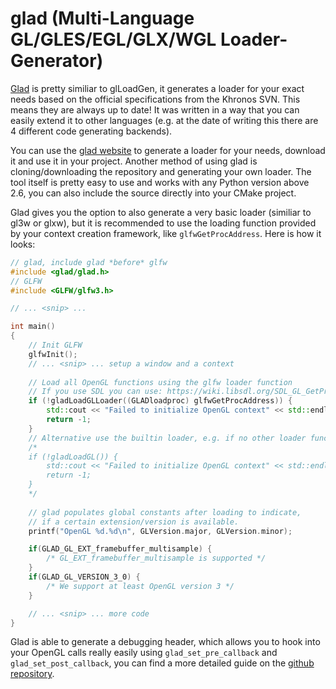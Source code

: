 # glad (Multi-Language GL/GLES/EGL/GLX/WGL Loader-Generator)

[Glad](https://github.com/Dav1dde/glad) is pretty similiar to glLoadGen, it generates a loader for your exact needs based on the official specifications from the Khronos SVN. This means they are always up to date! It was written in a way that you can easily extend it to other languages (e.g. at the date of writing this there are 4 different code generating backends).

You can use the [glad website](https://glad.dav1d.de/) to generate a loader for your needs, download it and use it in your project. Another method of using glad is cloning/downloading the repository and generating your own loader. The tool itself is pretty easy to use and works with any Python version above 2.6, you can also include the source directly into your CMake project.

Glad gives you the option to also generate a very basic loader (similiar to gl3w or glxw), but it is recommended to use the loading function provided by your context creation framework, like `glfwGetProcAddress`. Here is how it looks:

```c++
// glad, include glad *before* glfw
#include <glad/glad.h>
// GLFW
#include <GLFW/glfw3.h>

// ... <snip> ...

int main()
{
    // Init GLFW
    glfwInit();
    // ... <snip> ... setup a window and a context
 
    // Load all OpenGL functions using the glfw loader function
    // If you use SDL you can use: https://wiki.libsdl.org/SDL_GL_GetProcAddress
    if (!gladLoadGLLoader((GLADloadproc) glfwGetProcAddress)) {
        std::cout << "Failed to initialize OpenGL context" << std::endl;
        return -1;
    }
    // Alternative use the builtin loader, e.g. if no other loader function is available
    /*
    if (!gladLoadGL()) {
        std::cout << "Failed to initialize OpenGL context" << std::endl;
        return -1;
    }
    */
  
    // glad populates global constants after loading to indicate,
    // if a certain extension/version is available.
    printf("OpenGL %d.%d\n", GLVersion.major, GLVersion.minor);

    if(GLAD_GL_EXT_framebuffer_multisample) {
        /* GL_EXT_framebuffer_multisample is supported */ 
    }
    if(GLAD_GL_VERSION_3_0) {
        /* We support at least OpenGL version 3 */
    }

    // ... <snip> ... more code
}
```

Glad is able to generate a debugging header, which allows you to hook into your OpenGL calls really easily using `glad_set_pre_callback` and `glad_set_post_callback`, you can find a more detailed guide on the [github repository](https://github.com/Dav1dde/glad#cc-debug).

